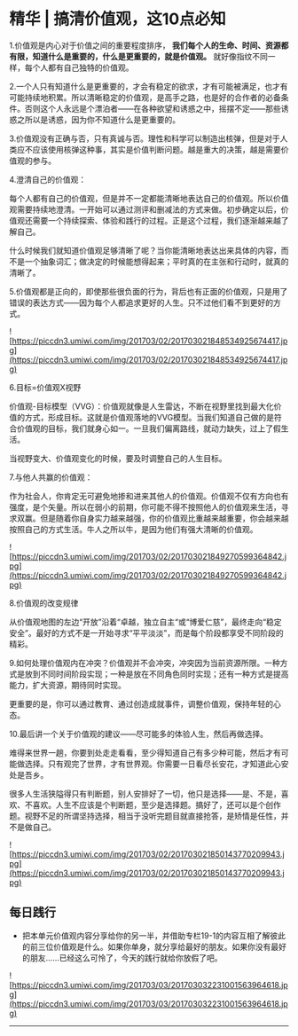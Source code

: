 # 精华 | 搞清价值观，这10点必知

1.价值观是内心对于价值之间的重要程度排序， **我们每个人的生命、时间、资源都有限，知道什么是重要的，什么是更重要的，就是价值观。** 就好像指纹不同一样，每个人都有自己独特的价值观。

2.一个人只有知道什么是更重要的，才会有稳定的欲求，才有可能被满足，也才有可能持续地积累。所以清晰稳定的价值观，是高手之路，也是好的合作者的必备条件。否则这个人永远是个漂泊者——在各种欲望和诱惑之中，摇摆不定——那些诱惑之所以是诱惑，因为你不知道什么是更重要的。

3.价值观没有正确与否，只有真诚与否。理性和科学可以制造出核弹，但是对于人类应不应该使用核弹这种事，其实是价值判断问题。越是重大的决策，越是需要价值观的参与。

4.澄清自己的价值观：

每个人都有自己的价值观，但是并不一定都能清晰地表达自己的价值观。所以价值观需要持续地澄清。一开始可以通过测评和删减法的方式来做。初步确定以后，价值观还需要一个持续探索、体验和践行的过程。正是这个过程，我们逐渐越来越了解自己。

什么时候我们就知道价值观足够清晰了呢？当你能清晰地表达出来具体的内容，而不是一个抽象词汇；做决定的时候能想得起来；平时真的在主张和行动时，就真的清晰了。

5.价值观都是正向的，即使那些很负面的行为，背后也有正面的价值观，只是用了错误的表达方式——因为每个人都追求更好的人生。只不过他们看不到更好的方式。

![https://piccdn3.umiwi.com/img/201703/02/201703021848534925674417.jpg](https://piccdn3.umiwi.com/img/201703/02/201703021848534925674417.jpg)

6.目标=价值观X视野

价值观-目标模型（VVG）：价值观就像是人生雷达，不断在视野里找到最大化价值的方式，形成目标。这就是价值观落地的VVG模型。当我们知道自己做的是符合价值观的目标，我们就身心如一。一旦我们偏离路线，就动力缺失，过上了假生活。

当视野变大、价值观变化的时候，要及时调整自己的人生目标。

7.与他人共赢的价值观：

作为社会人，你肯定无可避免地掺和进来其他人的价值观。价值观不仅有方向也有强度，是个矢量。所以在弱小的前期，你可能不得不按照他人的价值观来生活，寻求双赢。但是随着你自身实力越来越强，你的价值观比重越来越重要，你会越来越按照自己的方式生活。牛人之所以牛，是因为他们有强大清晰的价值观。

![https://piccdn3.umiwi.com/img/201703/02/201703021849270599364842.jpg](https://piccdn3.umiwi.com/img/201703/02/201703021849270599364842.jpg)

8.价值观的改变规律

从价值观地图的左边“开放”沿着“卓越，独立自主“或“博爱仁慈”，最终走向“稳定安全”。最好的方式不是一开始寻求“平平淡淡”，而是每个阶段都享受不同阶段的精彩。

9.如何处理价值观内在冲突？价值观并不会冲突，冲突因为当前资源所限。一种方式是放到不同时间阶段实现；一种是放在不同角色同时实现；还有一种方式是提高能力，扩大资源，期待同时实现。

更重要的是，你可以通过教育、通过创造成就事件，调整价值观，保持年轻的心态。

10.最后讲一个关于价值观的建议——尽可能多的体验人生，然后再做选择。  

难得来世界一趟，你要到处走走看看，至少得知道自己有多少种可能，然后才有可能做选择。只有观完了世界，才有世界观。你需要一日看尽长安花，才知道此心安处是吾乡。

很多人生活狭隘得只有判断题，别人安排好了一切，他只是选择——是、不是，喜欢、不喜欢。人生不应该是个判断题，至少是选择题。搞好了，还可以是个创作题。视野不足的所谓坚持选择，相当于没听完题目就直接抢答，是矫情是任性，并不是做自己。

![https://piccdn3.umiwi.com/img/201703/02/201703021850143770209943.jpg](https://piccdn3.umiwi.com/img/201703/02/201703021850143770209943.jpg)

## 每日践行

* 把本单元价值观内容分享给你的另一半，并借助专栏19-1的内容互相了解彼此的前三位价值观是什么。如果你单身，就分享给最好的朋友。如果你没有最好的朋友……已经这么可怜了，今天的践行就给你放假了吧。

![https://piccdn3.umiwi.com/img/201703/03/201703032231001563964618.jpg](https://piccdn3.umiwi.com/img/201703/03/201703032231001563964618.jpg)

---
